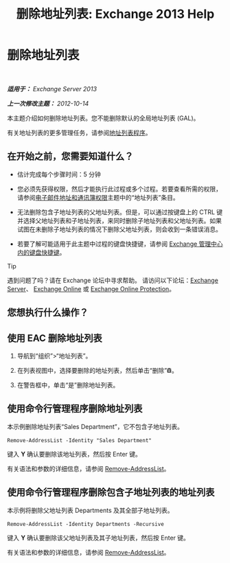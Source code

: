 ﻿---
title: '删除地址列表: Exchange 2013 Help'
TOCTitle: 删除地址列表
ms:assetid: 39a313f3-41d4-4c8f-af67-df2316f3687f
ms:mtpsurl: https://technet.microsoft.com/zh-cn/library/Aa997294(v=EXCHG.150)
ms:contentKeyID: 50490329
ms.date: 01/11/2018
mtps_version: v=EXCHG.150
ms.translationtype: HT
---

# 删除地址列表

 

_**适用于：** Exchange Server 2013_

_**上一次修改主题：** 2012-10-14_

本主题介绍如何删除地址列表。您不能删除默认的全局地址列表 (GAL)。

有关地址列表的更多管理任务，请参阅[地址列表程序](address-list-procedures-exchange-2013-help.md)。

## 在开始之前，您需要知道什么？

  - 估计完成每个步骤时间：5 分钟

  - 您必须先获得权限，然后才能执行此过程或多个过程。若要查看所需的权限，请参阅[电子邮件地址和通讯簿权限](email-address-and-address-book-permissions-exchange-2013-help.md)主题中的“地址列表”条目。

  - 无法删除包含子地址列表的父地址列表。但是，可以通过按键盘上的 CTRL 键并选择父地址列表和子地址列表，来同时删除子地址列表和父地址列表。如果试图在未删除子地址列表的情况下删除父地址列表，则会收到一条错误消息。

  - 若要了解可能适用于此主题中过程的键盘快捷键，请参阅 [Exchange 管理中心内的键盘快捷键](keyboard-shortcuts-in-the-exchange-admin-center-exchange-online-protection-help.md)。

> [!TIP]  
> 遇到问题了吗？请在 Exchange 论坛中寻求帮助。 请访问以下论坛：<a href="https://go.microsoft.com/fwlink/p/?linkid=60612">Exchange Server</a>、 <a href="https://go.microsoft.com/fwlink/p/?linkid=267542">Exchange Online</a> 或 <a href="https://go.microsoft.com/fwlink/p/?linkid=285351">Exchange Online Protection</a>。


## 您想执行什么操作？

## 使用 EAC 删除地址列表

1.  导航到“组织”\>“地址列表”。

2.  在列表视图中，选择要删除的地址列表，然后单击“删除”![删除图标](images/JJ657511.14f639f6-61e8-4418-bbfb-0db14de9d2f5(EXCHG.150).gif "删除图标")。

3.  在警告框中，单击“是”删除地址列表。

## 使用命令行管理程序删除地址列表

本示例删除地址列表“Sales Department”，它不包含子地址列表。

    Remove-AddressList -Identity "Sales Department"

键入 **Y** 确认要删除该地址列表，然后按 Enter 键。

有关语法和参数的详细信息，请参阅 [Remove-AddressList](https://technet.microsoft.com/zh-cn/library/bb124342\(v=exchg.150\))。

## 使用命令行管理程序删除包含子地址列表的地址列表

本示例将删除父地址列表 Departments 及其全部子地址列表。

    Remove-AddressList -Identity Departments -Recursive

键入 **Y** 确认要删除该父地址列表及其子地址列表，然后按 Enter 键。

有关语法和参数的详细信息，请参阅 [Remove-AddressList](https://technet.microsoft.com/zh-cn/library/bb124342\(v=exchg.150\))。


